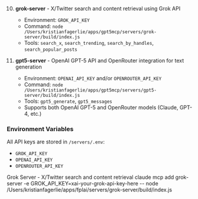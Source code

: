 
10. **grok-server** - X/Twitter search and content retrieval using Grok API
    - Environment: `GROK_API_KEY`
    - Command: `node /Users/kristianfagerlie/apps/gpt5mcp/servers/grok-server/build/index.js`
    - Tools: `search_x`, `search_trending`, `search_by_handles`, `search_popular_posts`

11. **gpt5-server** - OpenAI GPT-5 API and OpenRouter integration for text generation
    - Environment: `OPENAI_API_KEY` and/or `OPENROUTER_API_KEY`
    - Command: `node /Users/kristianfagerlie/apps/gpt5mcp/servers/gpt5-server/build/index.js`
    - Tools: `gpt5_generate`, `gpt5_messages`
    - Supports both OpenAI GPT-5 and OpenRouter models (Claude, GPT-4, etc.)

### Environment Variables
All API keys are stored in `/servers/.env`:
- `GROK_API_KEY`
- `OPENAI_API_KEY`
- `OPENROUTER_API_KEY`


Grok Server - X/Twitter search and content retrieval
claude mcp add grok-server -e GROK_API_KEY=xai-your-grok-api-key-here -- node /Users/kristianfagerlie/apps/fplai/servers/grok-server/build/index.js
